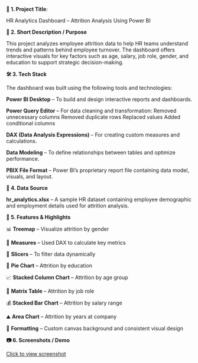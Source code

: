 **📝 1. Project Title**:

HR Analytics Dashboard – Attrition Analysis Using Power BI

**📌 2. Short Description / Purpose**

This project analyzes employee attrition data to help HR teams understand trends and patterns behind employee turnover. The dashboard offers interactive visuals for key factors such as age, salary, job role, gender, and education to support strategic decision-making.

**🛠️ 3. Tech Stack**

The dashboard was built using the following tools and technologies:

**Power BI Desktop** – To build and design interactive reports and dashboards.

**Power Query Editor** – For data cleaning and transformation:
        Removed unnecessary columns
        Removed duplicate rows
        Replaced values
        Added conditional columns
        
**DAX (Data Analysis Expressions)** – For creating custom measures and calculations.

**Data Modeling** – To define relationships between tables and optimize performance.

**PBIX File Format** – Power BI’s proprietary report file containing data model, visuals, and layout.

**📂 4. Data Source**

**hr_analytics.xlsx** – A sample HR dataset containing employee demographic and employment details used for attrition analysis.

**🌟 5. Features & Highlights**

📊 **Treemap** – Visualize attrition by gender

🧮 **Measures** – Used DAX to calculate key metrics

🧠 **Slicers** – To filter data dynamically

🥧 **Pie Chart** – Attrition by education

📈 **Stacked Column Chart** – Attrition by age group

🧾 **Matrix Table** – Attrition by job role

💰 **Stacked Bar Chart** – Attrition by salary range

⛰️ **Area Chart** – Attrition by years at company

🎨 **Formatting** – Custom canvas background and consistent visual design

**📷 6. Screenshots / Demo**

[Click to view screenshot](https://raw.githubusercontent.com/charitha1504/HR_Analytics/main/Screenshot/image.png)


